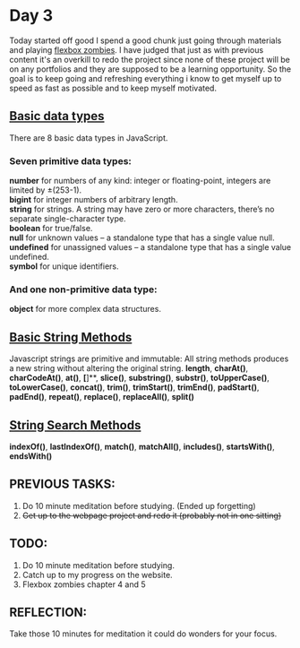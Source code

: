 # Day 3
Today started off good I spend a good chunk just going through materials and playing [flexbox zombies](https://mastery.games/flexboxzombies/).
I have judged that just as with previous content it's an overkill to redo the project since none of these project will be on any portfolios and they are supposed to be a learning opportunity.
So the goal is to keep going and refreshing everything i know to get myself up to speed as fast as possible and to keep myself motivated.
## [Basic data types](https://javascript.info/types#summary)
There are 8 basic data types in JavaScript.  
### Seven primitive data types:  
 **number** for numbers of any kind: integer or floating-point, integers are limited by ±(253-1).  
 **bigint** for integer numbers of arbitrary length.  
 **string** for strings. A string may have zero or more characters, there’s no separate single-character type.  
 **boolean** for true/false.  
 **null** for unknown values – a standalone type that has a single value null.  
 **undefined** for unassigned values – a standalone type that has a single value undefined.  
 **symbol** for unique identifiers.  
### And one non-primitive data type:  
 **object** for more complex data structures.
## [Basic String Methods](https://www.w3schools.com/js/js_string_methods.asp)
Javascript strings are primitive and immutable: All string methods produces a new string without altering the original string.
**length**, **charAt()**, **charCodeAt()**, **at()**, **[**]**, **slice()**, **substring()**, **substr()**, **toUpperCase()**, **toLowerCase()**, 
**concat()**, **trim()**, **trimStart()**, **trimEnd()**, **padStart()**, **padEnd()**, **repeat()**, **replace()**, **replaceAll()**, **split()**
## [String Search Methods](https://www.w3schools.com/js/js_string_search.asp)
**indexOf()**, **lastIndexOf()**, **match()**, **matchAll()**, **includes()**, **startsWith()**, **endsWith()**

## PREVIOUS TASKS:
1. Do 10 minute meditation before studying. (Ended up forgetting)
2. ~~Get up to the webpage project and redo it (probably not in one sitting)~~
## TODO:
1. Do 10 minute meditation before studying.
2. Catch up to my progress on the website.
3. Flexbox zombies chapter 4 and 5
## REFLECTION:
Take those 10 minutes for meditation it could do wonders for your focus.
